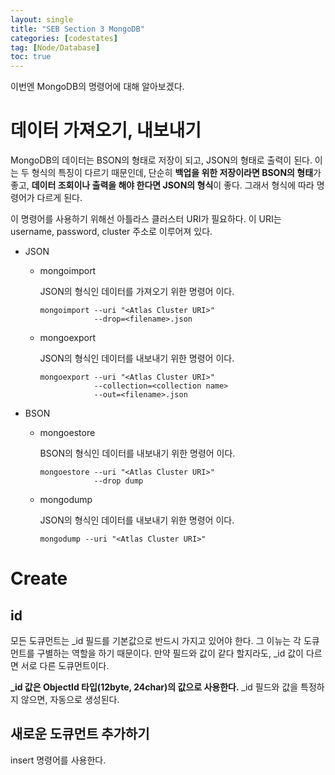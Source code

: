 ```yaml
---
layout: single
title: "SEB Section 3 MongoDB"
categories: [codestates]
tag: [Node/Database]
toc: true
---
```


이번엔 MongoDB의 명령어에 대해 알아보겠다.

# 데이터 가져오기, 내보내기

MongoDB의 데이터는 BSON의 형태로 저장이 되고, JSON의 형태로 출력이 된다. 이는 두 형식의 특징이 다르기 때문인데, 단순히 **백업을 위한 저장이라면 BSON의 형태**가 좋고, **데이터 조회이나 출력을 해야 한다면 JSON의 형식**이 좋다. 그래서 형식에 따라 명령어가 다르게 된다.

이 명령어를 사용하기 위해선 아틀라스 클러스터 URI가 필요하다. 이 URI는 username, password, cluster 주소로 이루어져 있다.

- JSON

  - mongoimport

    JSON의 형식인 데이터를 가져오기 위한 명령어 이다.

    ```
    mongoimport --uri "<Atlas Cluster URI>"
                --drop=<filename>.json
    ```

  - mongoexport

    JSON의 형식인 데이터를 내보내기 위한 명령어 이다.

    ```
    mongoexport --uri "<Atlas Cluster URI>"
                --collection=<collection name>
                --out=<filename>.json
    ```

- BSON

  - mongoestore

    BSON의 형식인 데이터를 내보내기 위한 명령어 이다.

    ```
    mongoestore --uri "<Atlas Cluster URI>"
                --drop dump
    ```

  - mongodump

    JSON의 형식인 데이터를 내보내기 위한 명령어 이다.

    ```
    mongodump --uri "<Atlas Cluster URI>"
    ```

# Create

## id

모든 도큐먼트는 \_id 필드를 기본값으로 반드시 가지고 있어야 한다. 그 이뉴는 각 도큐먼트를 구별하는 역할을 하기 때문이다. 만약 필드와 값이 같다 할지라도, \_id 값이 다르면 서로 다른 도큐먼트이다.

**\_id 값은 ObjectId 타입(12byte, 24char)의 값으로 사용한다.** \_id 필드와 값을 특정하지 않으면, 자동으로 생성된다.

## 새로운 도큐먼트 추가하기

insert 명령어를 사용한다.
